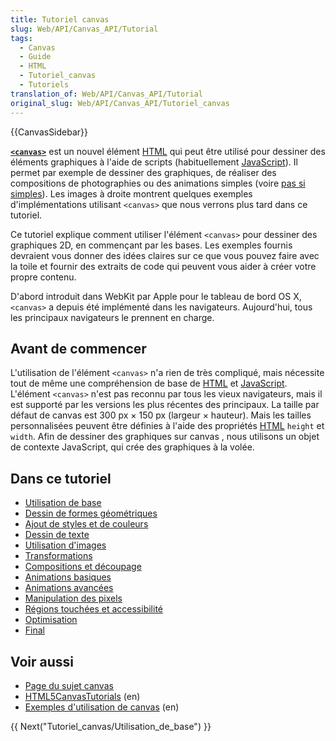 ```yaml
---
title: Tutoriel canvas
slug: Web/API/Canvas_API/Tutorial
tags:
  - Canvas
  - Guide
  - HTML
  - Tutoriel_canvas
  - Tutoriels
translation_of: Web/API/Canvas_API/Tutorial
original_slug: Web/API/Canvas_API/Tutoriel_canvas
---
```

{{CanvasSidebar}}

**[`<canvas>`](/fr/docs/Web/HTML/Element/canvas)** est un nouvel élément [HTML](/fr/docs/Web/HTML) qui peut être utilisé pour dessiner des éléments graphiques à l'aide de scripts (habituellement [JavaScript](/fr/docs/Glossaire/JavaScript)). Il permet par exemple de dessiner des graphiques, de réaliser des compositions de photographies ou des animations simples (voire [pas si simples](/fr/docs/Un_raycaster_basique_avec_canvas)). Les images à droite montrent quelques exemples d'implémentations utilisant `<canvas>` que nous verrons plus tard dans ce tutoriel.

Ce tutoriel explique comment utiliser l'élément `<canvas>` pour dessiner des graphiques 2D, en commençant par les bases. Les exemples fournis devraient vous donner des idées claires sur ce que vous pouvez faire avec la toile et fournir des extraits de code qui peuvent vous aider à créer votre propre contenu.

D'abord introduit dans WebKit par Apple pour le tableau de bord OS X, `<canvas>` a depuis été implémenté dans les navigateurs. Aujourd'hui, tous les principaux navigateurs le prennent en charge.

## Avant de commencer

L'utilisation de l'élément `<canvas>` n'a rien de très compliqué, mais nécessite tout de même une compréhension de base de [HTML](/fr/docs/Web/HTML) et [JavaScript](/fr/docs/Glossaire/JavaScript). L'élément `<canvas>` n'est pas reconnu par tous les vieux navigateurs, mais il est supporté par les versions les plus récentes des principaux. La taille par défaut de canvas est 300 px × 150 px (largeur × hauteur). Mais les tailles personnalisées peuvent être définies à l'aide des propriétés [HTML](/fr/docs/Web/HTML) `height` et `width`. Afin de dessiner des graphiques sur canvas , nous utilisons un objet de contexte JavaScript, qui crée des graphiques à la volée.

## Dans ce tutoriel

- [Utilisation de base](/fr/docs/Tutoriel_canvas/Utilisation_de_base)
- [Dessin de formes géométriques](/fr/docs/Tutoriel_canvas/Formes_g%C3%A9om%C3%A9triques)
- [Ajout de styles et de couleurs](/fr/docs/Tutoriel_canvas/Ajout_de_styles_et_de_couleurs)
- [Dessin de texte](/fr/docs/Dessin_de_texte_avec_canvas)
- [Utilisation d'images](/fr/docs/Tutoriel_canvas/Utilisation_d'images)
- [Transformations](/fr/docs/Tutoriel_canvas/Transformations)
- [Compositions et découpage](/fr/docs/Web/API/Canvas_API/Tutorial/Compositing)
- [Animations basiques](/fr/docs/Tutoriel_canvas/Animations_basiques)
- [Animations avancées](/fr/docs/Tutoriel_canvas/Advanced_animations)
- [Manipulation des pixels](/fr/docs/Tutoriel_canvas/Pixel_manipulation_with_canvas)
- [Régions touchées et accessibilité](/fr/docs/Web/API/Canvas_API/Tutorial/Hit_regions_and_accessibility)
- [Optimisation](/fr/docs/Tutoriel_canvas/Optimizing_canvas)
- [Final](/fr/docs/Web/API/Canvas_API/Tutorial/Finale)

## Voir aussi

- [Page du sujet canvas](/fr/docs/Web/HTML/Canvas)
- [HTML5CanvasTutorials](http://www.html5canvastutorials.com/) (en)
- [Exemples d'utilisation de canvas](/Special:Tags?tag=Exemples_d'utilisation_de_canvas&language=fr) (en)

{{ Next("Tutoriel_canvas/Utilisation_de_base") }}

